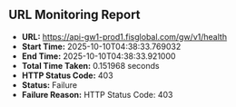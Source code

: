 ## URL Monitoring Report

- **URL:** https://api-gw1-prod1.fisglobal.com/gw/v1/health
- **Start Time:** 2025-10-10T04:38:33.769032
- **End Time:** 2025-10-10T04:38:33.921000
- **Total Time Taken:** 0.151968 seconds
- **HTTP Status Code:** 403
- **Status:** Failure
- **Failure Reason:** HTTP Status Code: 403

